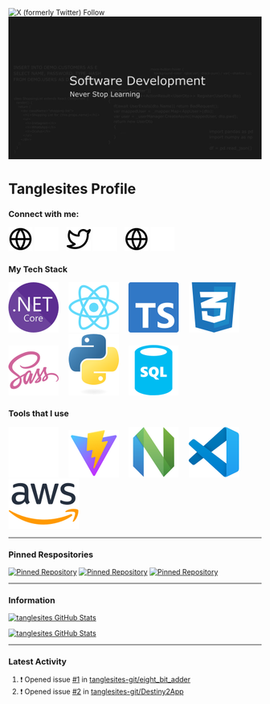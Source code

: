 ![X (formerly Twitter) Follow](https://img.shields.io/twitter/follow/tanglesite?style=for-the-badge&logo=Twitter&logoColor=%231D9BF0&label=%40Tanglesite&labelColor=%23000&color=%231D9BF0&cacheSeconds=3600)
&nbsp;&nbsp;&nbsp;&nbsp;
![Banner](./YouTubeBanner1.png)

# Tanglesites Profile

### Connect with me:

[![website](./icons/globe-light.svg)](https://github.com/tanglesites-git#gh-light-mode-only)
[![website](./icons/globe-dark.svg)](https://github.com/tanglesites-git#gh-dark-mode-only)
&nbsp;&nbsp;
[![website](./icons/twitter-light.svg)](https://twitter.com/tanglesite#gh-light-mode-only)
[![website](./icons/twitter-dark.svg)](https://twitter.com/tanglesite#gh-dark-mode-only)
&nbsp;&nbsp;
[![website](./icons/globe-light.svg)](https://www.linkedin.com/in/joseph-burton-96361b24a/#gh-light-mode-only)
[![website](./icons/linkedin-dark.svg)](https://www.linkedin.com/in/joseph-burton-96361b24a/#gh-dark-mode-only)

### My Tech Stack

![dotnet core icon](./icons/NET_Core_Logo.svg)&nbsp;&nbsp;&nbsp;&nbsp;
![dotnet core icon](./icons/react-2.svg)&nbsp;&nbsp;&nbsp;&nbsp;
![dotnet core icon](./icons/typescript-design-assets/ts-logo-128.svg)&nbsp;&nbsp;&nbsp;&nbsp;
![dotnet core icon](./icons/CSS3_logo_and_wordmark.svg)&nbsp;&nbsp;&nbsp;&nbsp;
![dotnet core icon](./icons/sass-1.svg)&nbsp;&nbsp;&nbsp;&nbsp;
![dotnet core icon](./icons/python-powered-w.svg)&nbsp;&nbsp;&nbsp;&nbsp;
![dotnet core icon](./icons/sql-database-generic-svgrepo-com.svg)&nbsp;&nbsp;&nbsp;&nbsp;

### Tools that I use

![dotnet core icon](./icons/github-mark-c791e9551fe4/github-mark/github-mark-white.svg)&nbsp;&nbsp;&nbsp;&nbsp;
![dotnet core icon](./icons/Vitejs-logo.svg)&nbsp;&nbsp;&nbsp;&nbsp;
![dotnet core icon](./icons/Neovim-mark.svg)&nbsp;&nbsp;&nbsp;&nbsp;
![dotnet core icon](./icons/visual-studio-code-icons/visual-studio-code-icons/vscode.svg)&nbsp;&nbsp;&nbsp;&nbsp;
![dotnet core icon](./icons/Amazon_Web_Services_Logo.svg)&nbsp;&nbsp;&nbsp;&nbsp;

---

### Pinned Respositories

[![Pinned Repository](https://github-readme-stats-rho-cyan-24.vercel.app/api/pin/?username=tanglesites-git&repo=Destiny2App&theme=chartreuse-dark&hide_border=true)](https://github.com/tanglesites-git/Destiny2App)
[![Pinned Repository](https://github-readme-stats-rho-cyan-24.vercel.app/api/pin/?username=tanglesites-git&repo=ColorSpaces&theme=chartreuse-dark&hide_border=true)](https://github.com/tanglesites-git/ColorSpaces)
[![Pinned Repository](https://github-readme-stats-rho-cyan-24.vercel.app/api/pin/?username=tanglesites-git&repo=eight_bit_adder&theme=chartreuse-dark&hide_border=true)](https://github.com/tanglesites-git/eight_bit_adder)

---

### Information

[![tanglesites GitHub Stats](https://github-readme-stats-rho-cyan-24.vercel.app/api?username=tanglesites-git&show_icons=true&hide_border=false&title_color=ff652f&rank_icon=github&custom_title=Tanglesites%20Stats&show=reviews,prs_merged,prs_merged_percentage&hide=stars&include_all_commits=true&icon_color=FFE400&bg_color=09131B&text_color=ffffff&border_color=0c1a25)](https://github.com/anuraghazra/github-readme-stats)

[![tanglesites GitHub Stats](https://github-readme-stats-rho-cyan-24.vercel.app/api/top-langs/?username=tanglesites-git&custom_title=Favorite%20Languages&title_color=ff652f&icon_color=FFE400&bg_color=09131B&text_color=ffffff&border_color=0c1a25&hide_border=true)](https://github.com/anuraghazra/github-readme-stats)

---

### Latest Activity

<!--START_SECTION:activity-->
1. ❗ Opened issue [#1](https://github.com/tanglesites-git/eight_bit_adder/issues/1) in [tanglesites-git/eight_bit_adder](https://github.com/tanglesites-git/eight_bit_adder)
2. ❗ Opened issue [#2](https://github.com/tanglesites-git/Destiny2App/issues/2) in [tanglesites-git/Destiny2App](https://github.com/tanglesites-git/Destiny2App)
<!--END_SECTION:activity-->
